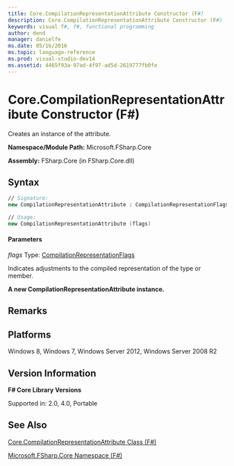 ```yaml
---
title: Core.CompilationRepresentationAttribute Constructor (F#)
description: Core.CompilationRepresentationAttribute Constructor (F#)
keywords: visual f#, f#, functional programming
author: dend
manager: danielfe
ms.date: 05/16/2016
ms.topic: language-reference
ms.prod: visual-studio-dev14
ms.assetid: 4465f93a-97ad-4f97-ad5d-2619777fb0fe 
---
```


# Core.CompilationRepresentationAttribute Constructor (F#)

Creates an instance of the attribute.

**Namespace/Module Path:** Microsoft.FSharp.Core

**Assembly:** FSharp.Core (in FSharp.Core.dll)


## Syntax

```fsharp
// Signature:
new CompilationRepresentationAttribute : CompilationRepresentationFlags -> CompilationRepresentationAttribute

// Usage:
new CompilationRepresentationAttribute (flags)
```

#### Parameters
*flags*
Type: [CompilationRepresentationFlags](http://msdn.microsoft.com/library/e32f2b3e-34f0-4e03-8bcc-05ed535c0b51)


Indicates adjustments to the compiled representation of the type or member.



**A new CompilationRepresentationAttribute instance.**
## Remarks

## Platforms
Windows 8, Windows 7, Windows Server 2012, Windows Server 2008 R2


## Version Information
**F# Core Library Versions**

Supported in: 2.0, 4.0, Portable




## See Also
[Core.CompilationRepresentationAttribute Class &#40;F&#35;&#41;](Core.CompilationRepresentationAttribute-Class-%5BFSharp%5D.md)

[Microsoft.FSharp.Core Namespace &#40;F&#35;&#41;](Microsoft.FSharp.Core-Namespace-%5BFSharp%5D.md)

